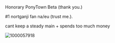 Honorary PonyTown Beta (thank you.) 

#1 nortganji fan na/eu (trust me.).

cant keep a steady main + spends too much money

![1000057918](https://github.com/aesopology/aesopology/assets/155784380/5150d6e6-669d-4440-a10c-2afa90d1f9b2)

